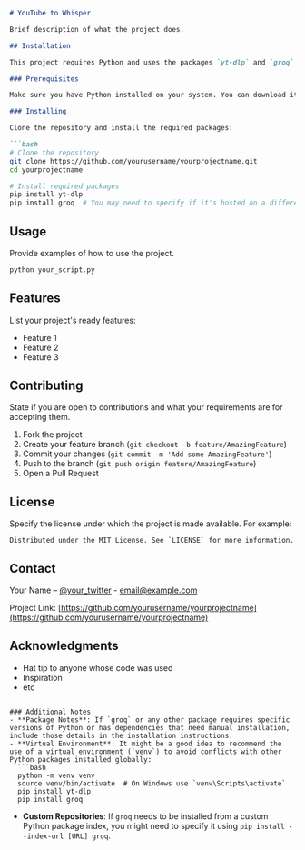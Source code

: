 ```markdown
# YouTube to Whisper

Brief description of what the project does.

## Installation

This project requires Python and uses the packages `yt-dlp` and `groq`. Here's how you can install them:

### Prerequisites

Make sure you have Python installed on your system. You can download it from [python.org](https://www.python.org/downloads/).

### Installing

Clone the repository and install the required packages:

```bash
# Clone the repository
git clone https://github.com/yourusername/yourprojectname.git
cd yourprojectname

# Install required packages
pip install yt-dlp
pip install groq  # You may need to specify if it's hosted on a different PyPI repository or requires special access
```

## Usage

Provide examples of how to use the project.

```bash
python your_script.py
```

## Features

List your project's ready features:
- Feature 1
- Feature 2
- Feature 3

## Contributing

State if you are open to contributions and what your requirements are for accepting them.

1. Fork the project
2. Create your feature branch (`git checkout -b feature/AmazingFeature`)
3. Commit your changes (`git commit -m 'Add some AmazingFeature'`)
4. Push to the branch (`git push origin feature/AmazingFeature`)
5. Open a Pull Request

## License

Specify the license under which the project is made available. For example:

```plaintext
Distributed under the MIT License. See `LICENSE` for more information.
```

## Contact

Your Name – [@your_twitter](https://twitter.com/your_twitter) - email@example.com

Project Link: [https://github.com/yourusername/yourprojectname](https://github.com/yourusername/yourprojectname)

## Acknowledgments

- Hat tip to anyone whose code was used
- Inspiration
- etc
```

### Additional Notes
- **Package Notes**: If `groq` or any other package requires specific versions of Python or has dependencies that need manual installation, include those details in the installation instructions.
- **Virtual Environment**: It might be a good idea to recommend the use of a virtual environment (`venv`) to avoid conflicts with other Python packages installed globally:
  ```bash
  python -m venv venv
  source venv/bin/activate  # On Windows use `venv\Scripts\activate`
  pip install yt-dlp
  pip install groq
  ```
- **Custom Repositories**: If `groq` needs to be installed from a custom Python package index, you might need to specify it using `pip install --index-url [URL] groq`.